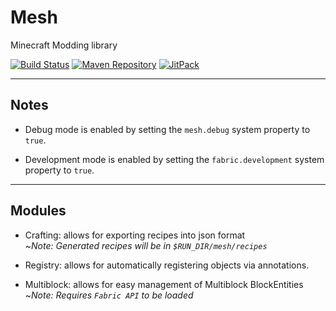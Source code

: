 # Mesh
Minecraft Modding library

[![Build Status](https://travis-ci.com/GlassPane/Mesh.svg?branch=master)](https://travis-ci.com/GlassPane/Mesh "Travis Build Status") [![Maven Repository](https://img.shields.io/maven-metadata/v/https/maven.abusedmaster.xyz/com/github/GlassPane/Mesh/maven-metadata.xml.svg)](https://maven.abusedmaster.xyz/com/github/GlassPane/Mesh "NerdHubMC Maven") [![JitPack](https://jitpack.io/v/GlassPane/Mesh.svg)](https://jitpack.io/#GlassPane/Mesh "Jitpack Build Status")

---

## Notes

- Debug mode is enabled by setting the `mesh.debug` system property to `true`.

- Development mode is enabled by setting the `fabric.development` system property to `true`.

---

## Modules

- Crafting: allows for exporting recipes into json format<br/>
    ~*Note: Generated recipes will be in `$RUN_DIR/mesh/recipes`*

- Registry: allows for automatically registering objects via annotations.

- Multiblock: allows for easy management of Multiblock BlockEntities
    ~*Note: Requires `Fabric API` to be loaded*
